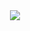 <div align="center">
  <a href="https://github.com/frontful/frontful-common">
    <img heigth="75" src="http://www.frontful.com/assets/packages/common.png">
  </a>
</div>
